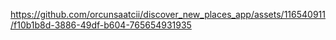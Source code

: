 https://github.com/orcunsaatcii/discover_new_places_app/assets/116540911/f10b1b8d-3886-49df-b604-765654931935
